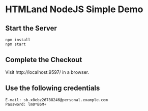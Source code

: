 # HTMLand NodeJS Simple Demo

## Start the Server

```
npm install
npm start
```

## Complete the Checkout

Visit http://localhost:9597/ in a browser.

## Use the following credentials

```
E-mail: sb-x0ebz26788246@personal.example.com
Password: lm0*B6M+
```

